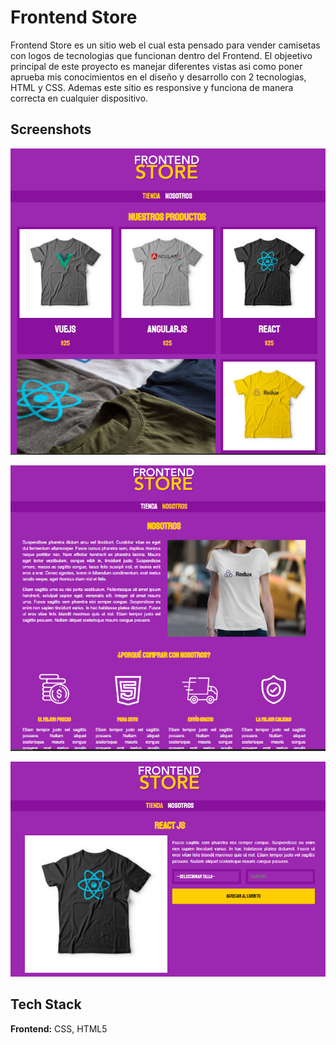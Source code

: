 
# Frontend Store

Frontend Store es un sitio web el cual esta pensado para vender camisetas con logos de tecnologias que funcionan dentro del Frontend. El objeetivo principal de este proyecto es manejar diferentes vistas asi como poner aprueba mis conocimientos en el diseño y desarrollo con 2 tecnologias, HTML y CSS. Ademas este sitio es responsive y funciona de manera correcta en cualquier dispositivo. 


## Screenshots

![App Screenshot](Screenshots/IndexScreen.PNG)

![App Screenshot](Screenshots/Nosotroscreen.PNG)

![App Screenshot](Screenshots/ProductoScreen.png)


## Tech Stack

**Frontend:** CSS, HTML5

